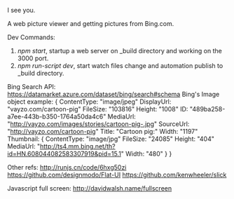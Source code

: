 I see you.

A web picture viewer and getting pictures from Bing.com.


Dev Commands:
1. *npm start*, startup a web server on _build directory and working on the 3000 port.
2. *npm run-script dev*, start watch files change and automation publish to _build directory.


Bing Search API: https://datamarket.azure.com/dataset/bing/search#schema
Bing's Image object example:
{
  ContentType: "image/jpeg"
  DisplayUrl: "vayzo.com/cartoon-pig"
  FileSize: "103816"
  Height: "1008"
  ID: "489ba258-a7ee-443b-b350-1764a50da4c6"
  MediaUrl: "http://vayzo.com/images/stories/cartoon-pig-.jpg"
  SourceUrl: "http://vayzo.com/cartoon-pig"
  Title: "Cartoon pig:"
  Width: "1197"
  Thumbnail: {
    ContentType: "image/jpg"
    FileSize: "24085"
    Height: "404"
    MediaUrl: "http://ts4.mm.bing.net/th?id=HN.608044082583307919&pid=15.1"
    Width: "480"
  }
}

Other refs:
http://runjs.cn/code/6hxg50zi
https://github.com/designmodo/Flat-UI
https://github.com/kenwheeler/slick

Javascript full screen: http://davidwalsh.name/fullscreen
